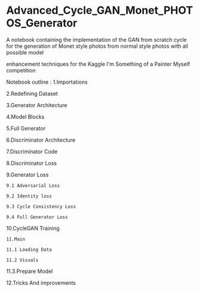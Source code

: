 # Advanced_Cycle_GAN_Monet_PHOTOS_Generator

A notebook containing the implementation of the GAN from scratch cycle for the generation of Monet style photos from normal style photos with all possible model 

enhancement techniques for the Kaggle I'm Something of a Painter Myself competition

Notebook outline : 
1.Importations

2.Redefining Dataset

3.Generator Architecture

4.Model Blocks

5.Full Generator

6.Discriminator Architecture

7.Discriminator Code

8.Discriminator Loss

9.Generator Loss

    9.1 Adversarial Loss

    9.2 Identity loss

    9.3 Cycle Consistency Loss

    9.4 Full Generator Loss

10.CycleGAN Training

    11.Main

    11.1 Loading Data
  
    11.2 Visuals
    
11.3.Prepare Model

12.Tricks And improvements
